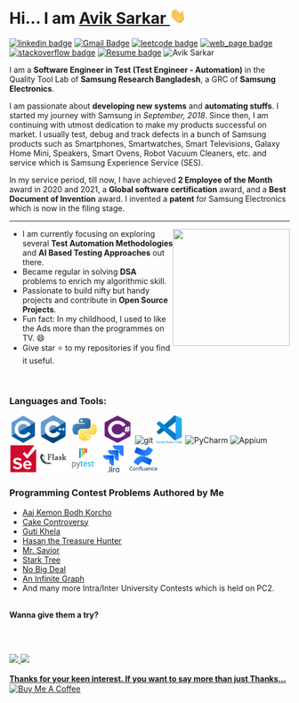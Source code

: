 <h1>Hi... I am <a  href="https://github.com/ssavi-ict">Avik Sarkar </a> <img  src="https://raw.githubusercontent.com/ABSphreak/ABSphreak/master/gifs/Hi.gif" width="30"></h1>

[![linkedin badge](https://img.shields.io/badge/Avik_Sarkar-30302f?style=flat&logo=linkedin)](https://www.linkedin.com/in/ssavi-ict/)
[![Gmail Badge](https://img.shields.io/badge/Avik_Sarkar-30302f?style=flat&logo=Gmail&logoColor=red)](mailto:ssavi.ict@gmail.com)
[![leetcode badge](https://img.shields.io/badge/ssavi-30302f?style=flat&logo=leetcode)](https://leetcode.com/ssavi/)
[![web_page badge](https://img.shields.io/badge/Avik_Sarkar-30302f?style=flat&logo=blogger)](https://sites.google.com/view/iamavik/)
[![stackoverflow badge](https://img.shields.io/badge/Avik_Sarkar-30302f?style=flat&logo=stack-overflow)](https://stackoverflow.com/users/4982627/ssavi)
[![Resume badge](https://img.shields.io/badge/Download_Resume-30302f?style=flat&logo=downloads)](https://flowcv.com/resume/9gt3hk210o)
<img src="https://komarev.com/ghpvc/?username=ssavi-ict" alt="Avik Sarkar" />
<!-- <img src="https://avatars.githubusercontent.com/u/14172268" /> -->

I am a **Software Engineer in Test (Test Engineer - Automation)** in the Quality Tool Lab of **Samsung Research Bangladesh**, a GRC of **Samsung Electronics**.

I am passionate about **developing new systems** and **automating stuffs**. I started my journey with Samsung in *September, 2018*. Since then, I am continuing with utmost dedication to make my products successful on market. I usually test, debug and track defects in a bunch of Samsung products such as Smartphones, Smartwatches, Smart Televisions, Galaxy Home Mini, Speakers, Smart Ovens, Robot Vacuum Cleaners, etc. and service which is Samsung Experience Service (SES). 

In my service period, till now, I have achieved **2 Employee of the Month** award in 2020 and 2021, a **Global software certification** award, and a **Best Document of Invention** award. I invented a **patent** for Samsung Electronics which is now in the filing stage. 

---------

<img align='right' src="https://cdn1.iconfinder.com/data/icons/seo-part-1-1/128/Technical-Support-Options-Productivity-Service-Tools-512.png" width="210" height="210">

- I am currently focusing on exploring several **Test Automation Methodologies** and **AI Based Testing Approaches** out there.
- Became regular in solving **DSA** problems to enrich my algorithmic skill.
- Passionate to build nifty but handy projects and contribute in **Open Source Projects**.
- Fun fact: In my childhood, I used to like the Ads more than the programmes on TV. 😄
- Give star ⭐ to my repositories if you find it useful.

<br>

<h3 align="left">Languages and Tools:</h3>

<p align="left">
<img src="https://raw.githubusercontent.com/devicons/devicon/master/icons/c/c-original.svg" alt="c" width="50" height="50"/> <img src="https://raw.githubusercontent.com/devicons/devicon/master/icons/cplusplus/cplusplus-original.svg" alt="cplusplus" width="50" height="50"/>
<img src="https://raw.githubusercontent.com/devicons/devicon/master/icons/python/python-original.svg" alt="python" width="55" height="50"/>
<img src="https://raw.githubusercontent.com/devicons/devicon/master/icons/csharp/csharp-plain.svg" alt="C#" width="55" height="50"/>
<img src="https://www.vectorlogo.zone/logos/git-scm/git-scm-icon.svg" alt="git" width="50" height="50"/>
<img src="https://raw.githubusercontent.com/devicons/devicon/1119b9f84c0290e0f0b38982099a2bd027a48bf1/icons/vscode/vscode-original-wordmark.svg" alt="VS Code" width="50" height="50"/>
<img src="https://upload.wikimedia.org/wikipedia/commons/thumb/1/1d/PyCharm_Icon.svg/768px-PyCharm_Icon.svg.png" alt="PyCharm" width="50" height="50"/>
<img src="https://www.svgrepo.com/show/353413/appium.svg" alt="Appium" width="50" height="50"/>
<img src="https://raw.githubusercontent.com/devicons/devicon/master/icons/selenium/selenium-original.svg" alt="Selenium" width="50" height="50"/>
<img src="https://github.com/devicons/devicon/blob/master/icons/flask/flask-original-wordmark.svg" alt="Flask" width="50" height="50"/>
<img src="https://github.com/devicons/devicon/blob/master/icons/pytest/pytest-original-wordmark.svg" alt="PyTest" width="50" height="50"/>
<img src="https://raw.githubusercontent.com/devicons/devicon/1119b9f84c0290e0f0b38982099a2bd027a48bf1/icons/jira/jira-original-wordmark.svg" alt="Jira" width="50" height="50"/>
<img src="https://raw.githubusercontent.com/devicons/devicon/1119b9f84c0290e0f0b38982099a2bd027a48bf1/icons/confluence/confluence-original-wordmark.svg" alt="Confluence" width="50" height="50"/>

</p>

<h3 align="left">Programming Contest Problems Authored by Me</h3>

- <a href="https://toph.co/p/aaj-kemon-bodh-korcho" target="_blank">Aaj Kemon Bodh Korcho</a>
- <a href="https://toph.co/p/cake-controversy" target="_blank">Cake Controversy</a>
- <a href="https://toph.co/p/guti-khela" target="_blank">Guti Khela</a>
- <a href="https://toph.co/p/hasan-the-treasure-hunter" target="_blank">Hasan the Treasure Hunter</a>
- <a href="https://toph.co/p/mr-savior" target="_blank">Mr. Savior</a>
- <a href="https://toph.co/p/stark-tree" target="_blank">Stark Tree</a>
- <a href="https://www.hackerrank.com/contests/srbd-code-contest-2022-round-2-retake/challenges/xorland-and-the-super-hero" target="_blank">No Big Deal</a>
- <a href="https://www.hackerrank.com/contests/srbd-code-contest-2023-round-2/challenges/magic-tree-2" target="_blank">An Infinite Graph</a> 
- And many more Intra/Inter University Contests which is held on PC2.
<br>
<b>Wanna give them a try?</b>

<br> <br>
<div>
  <a href="https://github.com/ssavi-ict">
  <img height="180em" src="https://github-readme-stats.vercel.app/api?username=ssavi-ict&show_icons=true&theme=dark&include_all_commits=true&count_private=true"/>
  <img height="180em" src="https://github-readme-stats.vercel.app/api/top-langs/?username=ssavi-ict&layout=compact&langs_count=7&theme=dark"/>
  <!--<img height="180em" src="https://github-readme-streak-stats.herokuapp.com/?user=ssavi-ict&layout=compact&langs_count=7&theme=dark"/> -->
</div>

<br>
<b>Thanks for your keen interest. If you want to say more than just Thanks... </b><a href="https://www.buymeacoffee.com/ssavi" target="_blank"><img align ='center' src="https://cdn.buymeacoffee.com/buttons/v2/default-yellow.png" alt="Buy Me A Coffee" style="height: 60px !important;width: 217px !important;" ></a>



